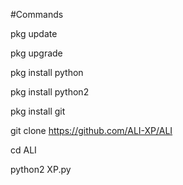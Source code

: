   #Commands
  
  
pkg update

pkg upgrade

pkg install python

pkg install python2

pkg install git

git clone https://github.com/ALI-XP/ALI

cd ALI

python2 XP.py
  
  
  
  
  
  
